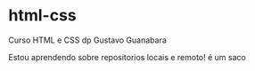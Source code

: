 # html-css
 Curso HTML e CSS dp Gustavo Guanabara

 Estou aprendendo sobre repositorios locais e remoto! é um saco
